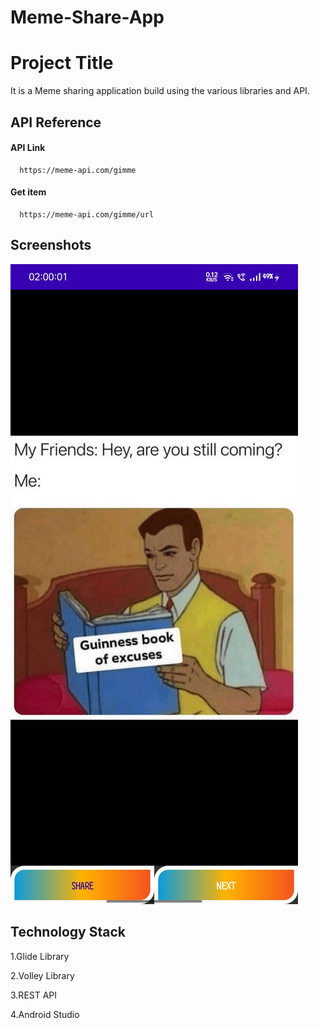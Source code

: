 # Meme-Share-App

# Project Title

It is a Meme sharing application build using the various libraries 
and API.





## API Reference

#### API Link

```http
  https://meme-api.com/gimme
```


#### Get item

```http
  https://meme-api.com/gimme/url
```



## Screenshots

![App Screenshot](https://github.com/MrAryan8728/Meme-Share-App/blob/main/screenshots/Screenshot.jpg?raw=true)


## Technology Stack
1.Glide Library

2.Volley Library

3.REST API

4.Android Studio
